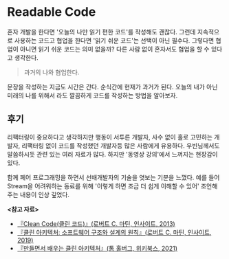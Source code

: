 # Readable Code

혼자 개발을 한다면 '오늘의 나만 읽기 편한 코드'를 작성해도 괜찮다. 그런데 지속적으로 사용하는 코드고 협업을 한다면 '읽기 쉬운 코드'는 선택이 아닌 필수다.
그렇다면 협업이 아니면 읽기 쉬운 코드는 의미 없을까? 다른 사람 없이 혼자서도 협업을 할 수 있다고 생각한다.

> 과거의 나와 협업한다.

문장을 작성하는 지금도 시간은 간다. 순식간에 현재가 과거가 된다.
오늘의 내가 아닌 미래의 나를 위해서 라도 깔끔하게 코드를 작성하는 방법을 알아보자.

## 후기

리팩터링이 중요하다고 생각하지만 행동이 서투른 개발자, 사수 없이 홀로 고민하는 개발자, 리팩터링 없이 코드를 작성했던 개발자등 많은 사람에게 유용하다.
우빈님께서도 말씀하시듯 관련 있는 여러 자료가 많다. 하지만 '동영상 강의'에서 느껴지는 현장감이 있다.

함께 페어 프로그래밍을 하면서 선배개발자의 기술을 엿보는 기분을 느꼈다. 예를 들어 Stream을 어려워하는 동료를 위해 '이렇게 하면 조금 더 쉽게 이해할 수 있어' 조언해 주는 내용이 인상 깊었다.

**<참고 자료>**

* [『Clean Code(클린 코드)』(로버트 C. 마틴, 인사이트, 2013)](https://product.kyobobook.co.kr/detail/S000001032980)
* [『클린 아키텍처: 소프트웨어 구조와 설계의 원칙』(로버트 C. 마틴, 인사이트, 2019)](https://product.kyobobook.co.kr/detail/S000001033082)
* [『만들면서 배우는 클린 아키텍처』(톰 홀버그, 위키북스, 2021)](https://product.kyobobook.co.kr/detail/S000001766486)

[^1]: 물론 함께해야 다양한 사고를 할 수 있고 빠른 피드백을 받을 수 있다는 점에 동의한다.
